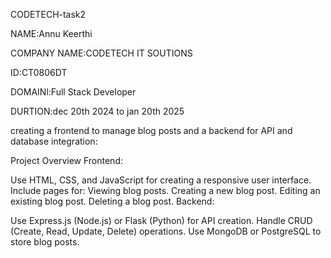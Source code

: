  CODETECH-task2
 
NAME:Annu Keerthi

COMPANY NAME:CODETECH IT SOUTIONS

ID:CT0806DT

DOMAINl:Full Stack Developer

DURTION:dec 20th 2024 to jan 20th 2025

creating a frontend to manage blog posts and a backend for API and database integration:

Project Overview
Frontend:

Use HTML, CSS, and JavaScript for creating a responsive user interface.
Include pages for:
Viewing blog posts.
Creating a new blog post.
Editing an existing blog post.
Deleting a blog post.
Backend:

Use Express.js (Node.js) or Flask (Python) for API creation.
Handle CRUD (Create, Read, Update, Delete) operations.
Use MongoDB or PostgreSQL to store blog posts.
